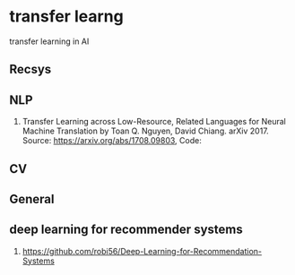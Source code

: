 # transfer learng
transfer learning in AI

## Recsys

## NLP
1. Transfer Learning across Low-Resource, Related Languages for Neural Machine Translation by Toan Q. Nguyen, David Chiang. arXiv 2017. <br>
Source: https://arxiv.org/abs/1708.09803, Code: 

## CV

## General

## deep learning for recommender systems
1. https://github.com/robi56/Deep-Learning-for-Recommendation-Systems
